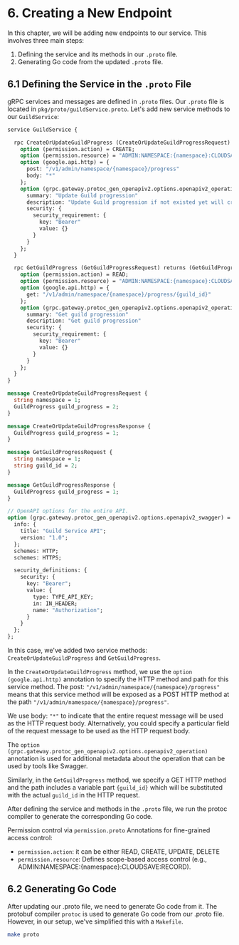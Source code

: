 # 6. Creating a New Endpoint

In this chapter, we will be adding new endpoints to our service. This involves three main steps:

1. Defining the service and its methods in our `.proto` file.
2. Generating Go code from the updated `.proto` file.

## 6.1 Defining the Service in the `.proto` File

gRPC services and messages are defined in `.proto` files. Our `.proto` file is located in `pkg/proto/guildService.proto`. Let's add new service methods to our `GuildService`:

```protobuf
service GuildService {

  rpc CreateOrUpdateGuildProgress (CreateOrUpdateGuildProgressRequest) returns (CreateOrUpdateGuildProgressResponse) {
    option (permission.action) = CREATE;
    option (permission.resource) = "ADMIN:NAMESPACE:{namespace}:CLOUDSAVE:RECORD";
    option (google.api.http) = {
      post: "/v1/admin/namespace/{namespace}/progress"
      body: "*"
    };
    option (grpc.gateway.protoc_gen_openapiv2.options.openapiv2_operation) = {
      summary: "Update Guild progression"
      description: "Update Guild progression if not existed yet will create a new one"
      security: {
        security_requirement: {
          key: "Bearer"
          value: {}
        }
      }
    };
  }

  rpc GetGuildProgress (GetGuildProgressRequest) returns (GetGuildProgressResponse) {
    option (permission.action) = READ;
    option (permission.resource) = "ADMIN:NAMESPACE:{namespace}:CLOUDSAVE:RECORD";
    option (google.api.http) = {
      get: "/v1/admin/namespace/{namespace}/progress/{guild_id}"
    };
    option (grpc.gateway.protoc_gen_openapiv2.options.openapiv2_operation) = {
      summary: "Get guild progression"
      description: "Get guild progression"
      security: {
        security_requirement: {
          key: "Bearer"
          value: {}
        }
      }
    };
  }
}

message CreateOrUpdateGuildProgressRequest {
  string namespace = 1;
  GuildProgress guild_progress = 2;
}

message CreateOrUpdateGuildProgressResponse {
  GuildProgress guild_progress = 1;
}

message GetGuildProgressRequest {
  string namespace = 1;
  string guild_id = 2;
}

message GetGuildProgressResponse {
  GuildProgress guild_progress = 1;
}

// OpenAPI options for the entire API.
option (grpc.gateway.protoc_gen_openapiv2.options.openapiv2_swagger) = {
  info: {
    title: "Guild Service API";
    version: "1.0";
  };
  schemes: HTTP;
  schemes: HTTPS;

  security_definitions: {
    security: {
      key: "Bearer";
      value: {
        type: TYPE_API_KEY;
        in: IN_HEADER;
        name: "Authorization";
      }
    }
  };
};
```

In this case, we've added two service methods: `CreateOrUpdateGuildProgress` and `GetGuildProgress`.

In the `CreateOrUpdateGuildProgress` method, we use the `option (google.api.http)` annotation 
to specify the HTTP method and path for this service method. 
The post: `"/v1/admin/namespace/{namespace}/progress"` means that this service method will be exposed as a 
POST HTTP method at the path `"/v1/admin/namespace/{namespace}/progress"`.

We use body: `"*"` to indicate that the entire request message will be used as the 
HTTP request body. Alternatively, you could specify a particular field of the 
request message to be used as the HTTP request body.

The `option (grpc.gateway.protoc_gen_openapiv2.options.openapiv2_operation)` annotation 
is used for additional metadata about the operation that can be used by tools like Swagger.

Similarly, in the `GetGuildProgress` method, we specify a GET HTTP method and 
the path includes a variable part `{guild_id}` which will be substituted with the actual 
`guild_id` in the HTTP request.

After defining the service and methods in the `.proto` file, we run the protoc compiler 
to generate the corresponding Go code.

Permission control via `permission.proto`
  Annotations for fine-grained access control:

- `permission.action`: it can be either READ, CREATE, UPDATE, DELETE
- `permission.resource`: Defines scope-based access control (e.g., ADMIN:NAMESPACE:{namespace}:CLOUDSAVE:RECORD).

## 6.2 Generating Go Code

After updating our .proto file, we need to generate Go code from it.
The protobuf compiler `protoc` is used to generate Go code from our .proto file. 
However, in our setup, we've simplified this with a `Makefile`.


```bash
make proto
```
